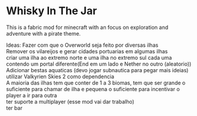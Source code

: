 # Whisky In The Jar
This is a fabric mod for minecraft with an focus on exploration and adventure with a pirate theme.

Ideas:
Fazer com que o Overworld seja feito por diversas ilhas<br>
Remover os vilareijos e gerar cidades portuarias em algumas ilhas<br>
criar uma ilha ao extremo norte e uma ilha no extremo sul cada uma contendo um portal diferente(End em um lado e Nether no outro (aleatorio))<br>
Adicionar bestas aquaticas (devo jogar subnautica para pegar mais ideias)<br>
utilizar Valkyrien Skies 2 como dependencia<br>
A maioria das ilhas tem que conter de 1 a 3 biomas, tem que ser grande o suficiente para chamar de ilha e pequena o suficiente para incentivar o player a ir para outra<br>
ter suporte a multiplayer (esse mod vai dar trabalho)<br>
ter bar<br>
